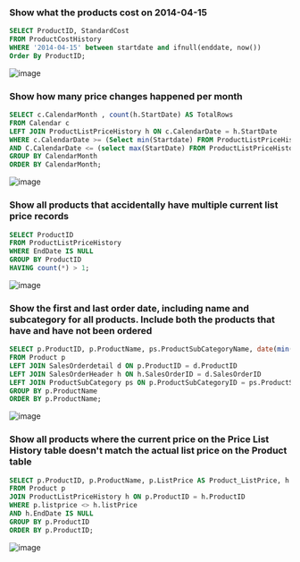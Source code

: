 ### Show what the products cost on 2014-04-15 ###
```sql
SELECT ProductID, StandardCost
FROM ProductCostHistory
WHERE '2014-04-15' between startdate and ifnull(enddate, now())
Order By ProductID;
```
![image](https://user-images.githubusercontent.com/119534892/208212585-76af672a-c03a-42f8-b5e4-73ae434dcf07.png)

### Show how many price changes happened per month ###
```sql
SELECT c.CalendarMonth , count(h.StartDate) AS TotalRows
FROM Calendar c
LEFT JOIN ProductListPriceHistory h ON c.CalendarDate = h.StartDate
WHERE c.CalendarDate >= (Select min(Startdate) FROM ProductListPriceHistory)
AND C.CalendarDate <= (select max(StartDate) FROM ProductListPriceHistory)
GROUP BY CalendarMonth
ORDER BY CalendarMonth;
```
![image](https://user-images.githubusercontent.com/119534892/208213033-fe525eef-d212-4cd0-902e-bacfae0f4e26.png)

### Show all products that accidentally have multiple current list price records ###
```sql
SELECT ProductID
FROM ProductListPriceHistory
WHERE EndDate IS NULL
GROUP BY ProductID
HAVING count(*) > 1;
```
![image](https://user-images.githubusercontent.com/119534892/208213246-f0537d21-9f33-477a-91a8-ae134246df4d.png)

### Show the first and last order date, including name and subcategory for all products. Include both the products that have and have not been ordered ##
```sql
SELECT p.ProductID, p.ProductName, ps.ProductSubCategoryName, date(min(h.OrderDate)) AS FirstOrder, date(max(h.OrderDate)) AS LastOrder
FROM Product p
LEFT JOIN SalesOrderdetail d ON p.ProductID = d.ProductID
LEFT JOIN SalesOrderHeader h ON h.SalesOrderID = d.SalesOrderID
LEFT JOIN ProductSubCategory ps ON p.ProductSubCategoryID = ps.ProductSubCategoryID
GROUP BY p.ProductName
ORDER BY p.ProductName;
```
![image](https://user-images.githubusercontent.com/119534892/208214197-a2e79cc0-bc30-40b0-bf1f-d0ea1a607a6c.png)

### Show all products where the current price on the Price List History table doesn't match the actual list price on the Product table ###
```sql
SELECT p.ProductID, p.ProductName, p.ListPrice AS Product_ListPrice, h.ListPrice AS PriceHist_LatestListPrice, p.ListPrice - h.ListPrice AS Difference
FROM Product p
JOIN ProductListPriceHistory h ON p.ProductID = h.ProductID
WHERE p.listprice <> h.listPrice
AND h.EndDate IS NULL
GROUP BY p.ProductID
ORDER BY p.ProductID;
```
![image](https://user-images.githubusercontent.com/119534892/208214754-e26336bd-195d-4a56-acf5-34a262460b60.png)
